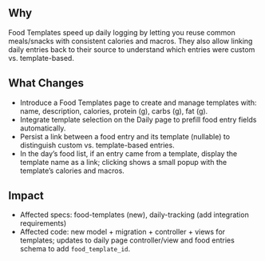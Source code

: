 ## Why
Food Templates speed up daily logging by letting you reuse common meals/snacks with consistent calories and macros. They also allow linking daily entries back to their source to understand which entries were custom vs. template-based.

## What Changes
- Introduce a Food Templates page to create and manage templates with: name, description, calories, protein (g), carbs (g), fat (g).
- Integrate template selection on the Daily page to prefill food entry fields automatically.
- Persist a link between a food entry and its template (nullable) to distinguish custom vs. template-based entries.
- In the day’s food list, if an entry came from a template, display the template name as a link; clicking shows a small popup with the template’s calories and macros.

## Impact
- Affected specs: food-templates (new), daily-tracking (add integration requirements)
- Affected code: new model + migration + controller + views for templates; updates to daily page controller/view and food entries schema to add `food_template_id`.
